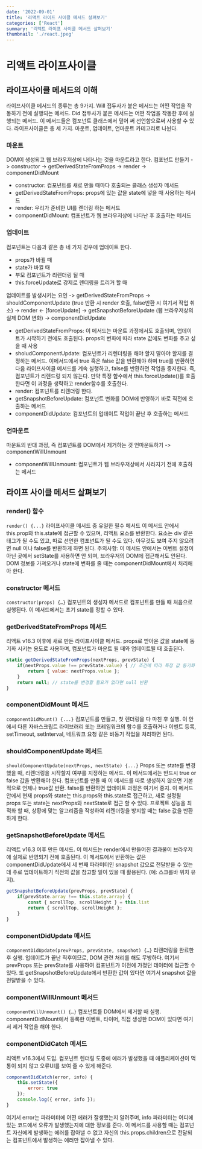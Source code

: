 ```yaml
---
date: '2022-09-01'
title: '리액트 라이프 사이클 메서드 살펴보기'
categories: ['React']
summary: '리액트 라이프 사이클 메서드 살펴보기'
thumbnail: './react.jpeg'
---
```


# 리액트 라이프사이클
## 라이프사이클 메서드의 이해
라이프사이클 메서드의 종류는 총 9가지. Will 접두사가 붙은 메서드는 어떤 작업을 작동하기 전에 실행되는 메서드. Did 접두사가 붙은 메서드는 어떤 작업을 작동한 후에 실행되는 메서드.
이 메서드들은 컴포넌트 클래스에서 덮어 써 선언함으로써 사용할 수 있다.
라이프사이클은 총 세 가지. 마운트, 업데이트, 언마운트 카테고리로 나뉜다.
### 마운트 
DOM이 생성되고 웹 브라우저상에 나타나는 것을 마운트라고 한다. 
컴포넌트 만들기 -> constructor -> getDerivedStateFromProps -> render -> componentDidMount

- constructor: 컴포넌트를 새로 만들 때마다 호출되는 클래스 생성자 메서드
- getDerivedStateFromProps: props에 있는 값을 state에 넣을 때 사용하는 메서드
- render: 우리가 준비한 UI를 렌더링 하는 메서드
- componentDidMount: 컴포넌트가 웹 브라우저상에 나타난 후 호출하는 메서드

### 업데이트
컴포넌트는 다음과 같은 총 네 가지 경우에 업데이트 한다.
- props가 바뀔 때
- state가 바뀔 때
- 부모 컴포넌트가 리렌더링 될 때
- this.forceUpdate로 강제로 렌더링을 트리거 할 때

업데이트를 발생시키는 요인 -> getDerivedStateFromProps -> shouldComponentUpdate (true 반환 시 render 호출, false반환 시 여기서 작업 취소) -> render <- [forceUpdate] -> getSnapshotBeforeUpdate (웹 브라우저상의 실제 DOM 변화) -> componentDidUpdate

- getDerivedStateFromProps: 이 메서드는 마운트 과정에서도 호출되며, 업데이트가 시작하기 전에도 호출된다. props의 변화에 따라 state 값에도 변화를 주고 싶을 때 사용
- sholudComponentUpdate: 컴포넌트가 리렌더링을 해야 할지 말아야 할지를 결정하는 메서드. 이메서드에서 true 혹은 false 값을 반환해야 하며 true를 반환하면 다음 라이프사이클 메서드를 계속 실행하고, false를 반환하면 작업을 중지한다. 즉, 컴포넌트가 리렌드링 되지 않는다. 만약 특정 함수에서 this.forceUpdate()를 호출한다면 이 과정을 생략하고 render함수를 호출한다.
- render: 컴포넌트를 리렌더링 한다.
- getSnapshotBeforeUpdate: 컴포넌트 변화를 DOM에 반영하기 바로 직전에 호출하는 메서드
- componentDidUpdate: 컴포넌트의 업데이트 작업이 끝난 후 호출하는 메서드

### 언마운트
마운트의 반대 과정, 즉 컴포넌트를 DOM에서 제거하는 것
언마운트하기 -> componentWillUnmount
- componentWillUnmount: 컴포넌트가 웹 브라우저상에서 사라지기 전에 호출하는 메서드

## 라이프 사이클 메서드 살펴보기
### render() 함수
`render() {...}`
라이프사이클 메서드 중 유일한 필수 메서드
이 메서드 안에서 this.prop와 this.state에 접근할 수 있으며, 리액트 요소를 반환한다. 요소는 div 같은 태그가 될 수도 있고, 따로 선언한 컴포넌트가 될 수도 있다. 아무것도 보여 주지 않으려면 null 이나 false를 반환하게 하면 된다.
주의사항: 이 메서드 안에서는 이벤트 설정이 아닌 곳에서 setState를 사용하면 안 되며, 브라우저의 DOM에 접근해서도 안된다. DOM 정보를 가져오거나 state에 변화를 줄 때는 componentDidMount에서 처리해아 한다.
### constructor 메서드
`constructor(props) {…}`
컴포넌트의 생성자 메서드로 컴포넌트를 만들 때 처음으로 실행된다. 이 메서드에서는 초기 state를 정할 수 있다.
### getDerivedStateFromProps 메서드
리액트 v16.3 이후에 새로 만든 라이프사이클 메서드. props로 받아온 값을 state에 동기화 시키는 용도로 사용하며, 컴포넌트가 마운트 될 때와 업데이트될 때 호출된다.
```jsx
static getDerivedStateFromProps(nextProps, prevState) {
	if(nextProps.value !== prevState.value) { // 조건에 따라 특정 값 동기화
		return { value: nextProps.value };
	}
	return null; // state를 변경할 필요가 없다면 null 반환
}
```
### componentDidMount 메서드
`componentDidMount() {...}`
컴포넌트를 만들고, 첫 렌더링을 다 마친 후 실행. 이 안에서 다른 자바스크립트 라이브러리 또는 프레임워크의 함수를 호출하거나 이벤트 등록, setTimeout, setInterval, 네트워크 요청 같은 비동기 작업을 처리하면 된다.
### shouldComponentUpdate 메서드
`shouldComponentUpdate(nextProps, nextState) {...}`
Props 또는 state를 변경했을 때, 리렌더링을 시작할지 여부를 지정하는 메서드. 이 메서드에서는 반드시 true or false 값을 반환해야 한다. 컴포넌트를 만들 때 이 메서드를 따로 생성하지 않으면 기본적으로 언제나 true값 반환. false를 반환하면 업데이트 과정은 여기서 중지.
이 메서드 안에서 현재 props와 state는 this.props와 this.state로 접근하고, 새로 설정될 props 또는 state는 nextProps와 nextState로 접근 할 수 있다.
프로젝트 성능을 최적화 할 때, 상황에 맞는 알고리즘을 작성하여 리렌더링을 방지할 때는 false 값을 반환하게 한다. 
### getSnapshotBeforeUpdate 메서드
리액트 v16.3 이후 만든 메서드. 이 메서드는 render에서 만들어진 결과물이 브라우저에 실제로 반영되기 전에 호출된다. 이 메서드에서 반환하는 값은 componentDidUpdate에서 세 번째 파라미터인 snapshot 값으로 전달받을 수 있는데 주로 업데이트하기 직전의 값을 참고할 일이 있을 때 활용된다. (예: 스크롤바 위치 유지).
```jsx
getSnapshotBeforeUpdate(prevProps, prevState) {
	if(prevState.array !== this.state.array) {
		const { scrollTop, scrollHeight } = this.list
		return { scrollTop, scrollHeight };
	}
}
```
### componentDidUpdate 메서드
`componentDidUpdate(prevProps, prevState, snapshot) {…}`
리렌더링을 완료한 후 실행. 업데이트가 끝난 직후이므로, DOM 관련 처리를 해도 무방하다. 여기서 prevProps 또는 prevState를 사용하여 컴포넌트가 이전에 가졌던 데이터에 접근할 수 있다. 또 getSnapshotBeforeUpdate에서 반환한 값이 있다면 여기서 snapshot 값을 전달받을 수 있다.
### componentWillUnmount 메서드
`componentWillUnmount() {…}`
컴포넌트를 DOM에서 제거할 때 실행. componentDidMount에서 등록한 이벤트, 타이머, 직접 생성한 DOM이 있다면 여기서 제거 작업을 해야 한다.
### componentDidCatch 메서드
리액트 v16.3에서 도입. 컴포넌트 렌더링 도중에 에러가 발생했을 때 애플리케이션이 먹통이 되지 않고 오류UI를 보여 줄 수 있게 해준다. 
```jsx
componentDidCatch(error, info) {
	this.setState({
		error: true
	});
	console.log({ error, info });
}
```
여기서 error는 파라미터에 어떤 에러가 잘생했는지 알려주며, info 파라미터는 어디에 있는 코드에서 오류가 발생했는지에 대한 정보를 준다. 이 메서드를 사용할 때는 컴포넌트 자신에게 발생하는 에러를 잡아낼 수 없고 자신의 this.props.children으로 전달되는 컴포넌트에서 발생하는 에러만 잡아낼 수 있다.
